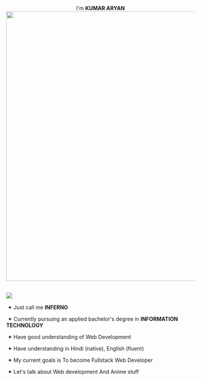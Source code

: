 <div align="center">
   I'm <b>KUMAR ARYAN</b>
</div>
 
<div align="center">
  <img width="720" height="auto" src="Add-ons/FSN.gif">
</div>

<br>

<div>
 <div>
  <img src="./assets/images/haruhiro.png" align="left">
  <p align="right">

&nbsp;

&nbsp;&#10022; Just call me **INFERNO**

&nbsp;&#10022; Currently pursuing an applied bachelor's degree in **INFORMATION TECHNOLOGY**

&nbsp;&#10022; Have good understanding of Web Development

&nbsp;&#10022; Have understanding in Hindi (native), English (fluent)

&nbsp;&#10022; My current goals is To become Fullstack Web Developer

&nbsp;&#10022; Let's talk about Web development And Anime stuff

  </p>
 </div>
</div>
